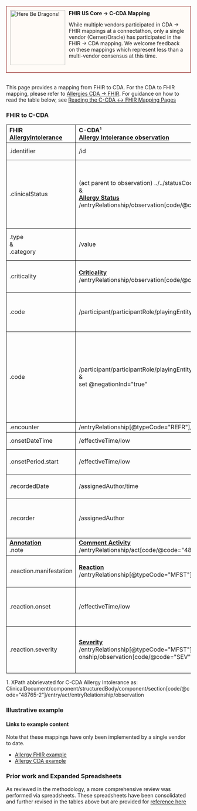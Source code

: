 <style>
td, th {
   border: 1px solid black!important;
   max-width:500px;
}
</style>

<div style="border: 1px solid maroon; padding: 10px; background-color: #fffbf7; min-height: 160px;">
  <img src="assets/images/dragon.png" width="150" style="float:left; mix-blend-mode: multiply; margin-right: 10px;" title="Here Be Dragons!" height="150">
  <b>FHIR US Core → C-CDA Mapping</b>
  <p class="warning">
    While multiple vendors participated in CDA → FHIR mappings at a connectathon, only a single vendor (Cerner/Oracle) has participated in the FHIR → CDA mapping. We welcome feedback on these mappings which represent less than a multi-vendor consensus at this time.
  </p>
</div>
<br/>

This page provides a mapping from FHIR to CDA. For the CDA to FHIR mapping, please refer to [Allergies CDA → FHIR](./CF-allergies.html). For guidance on how to read the table below, see [Reading the C-CDA ↔ FHIR Mapping Pages](./mappingGuidance.html)

### FHIR to C-CDA

|FHIR<br/>[AllergyIntolerance](http://hl7.org/fhir/us/core/STU4/StructureDefinition-us-core-allergyintolerance.html#profile)|C-CDA¹<br/>[Allergy Intolerance observation](https://hl7.org/cda/us/ccda/StructureDefinition-AllergyIntoleranceObservation.html)|Transform Steps|
|:----|:----|:----|
|.identifier|/id|[CDA id ↔ FHIR identifier](mappingGuidance.html#cda-id--fhir-identifier)|
|.clinicalStatus|(act parent to observation) ../../statusCode <br/>&<br />**[Allergy Status](https://hl7.org/cda/us/ccda/StructureDefinition-AllergyStatusObservation.html)**<br/>/entryRelationship/observation[code/@code="33999-4"]/value|[FHIR clinicalStatus → CDA Allergy Status Observation value](./ConceptMap-FC-AllergyStatus.html)<br/>For more information on how status is managed in Allergy Concern Act wrapper, refer to [C-CDA guidance, see 5.2.7.1](https://www.hl7.org/implement/standards/product_brief.cfm?product_id=447)|
|.type<br/>&<br/>.category|/value|[FHIR type → CDA value](ConceptMap-FC-AllergyIntoleranceType.html)<br/>[FHIR category → CDA value](ConceptMap-FC-AllergyIntoleranceCategory.html)|
|.criticality|**[Criticality](https://hl7.org/cda/us/ccda/StructureDefinition-CriticalityObservation.html)**<br/>/entryRelationship/observation[code/@code="82606-5"]/value|[CDA coding ↔ FHIR CodeableConcept](mappingGuidance.html#cda-coding--fhir-codeableconcept)<br/>[FHIR criticality → CDA Criticality value](ConceptMap-FC-Criticality.html)|
|.code|/participant/participantRole/playingEntity/code|**Constraint**: When FHIR concept is not a negated concept<br/>[CDA coding ↔ FHIR CodeableConcept](mappingGuidance.html#cda-coding--fhir-codeableconcept)|
|.code|/participant/participantRole/playingEntity/code or /value<br/>&<br/>set @negationInd="true"|**Constraint**: When FHIR concept represents general negated concept (e.g. no known allergy)<br/>[FHIR code → CDA No Known Allergy](ConceptMap-FC-NoKnownAllergies.html)<br/>In case where a specific refutation is coded (no latex allergy), use text or a mapped concept.|
|.encounter|/entryRelationship[@typeCode="REFR"]/act/id||
|.onsetDateTime|/effectiveTime/low|[CDA ↔ FHIR Time/Dates](mappingGuidance.html#cda--fhir-timedates)|
|.onsetPeriod.start|/effectiveTime/low|effectiveTime/high should not be mapped from onsetPeriod|
|.recordedDate|/assignedAuthor/time|These are not necessarily the same author|
|.recorder|/assignedAuthor|[CDA ↔ FHIR Provenance](mappingGuidance.html#cda--fhir-provenance)<br/>Time and author are not necessarily the same|
|**[Annotation](https://hl7.org/fhir/datatypes.html#Annotation)**<br/>.note|**[Comment Activity](https://hl7.org/cda/us/ccda/StructureDefinition-CommentActivity.html)**<br/>/entryRelationship/act[code/@code="48767-8"]/text||
|.reaction.manifestation|**[Reaction](https://hl7.org/cda/us/ccda/StructureDefinition-ReactionObservation.html)**<br/>/entryRelationship[@typeCode="MFST"]/observation/value|Both use SNOMED clinical findings with minor valueSet definition differences
|.reaction.onset|/effectiveTime/low|Constraint: This should only be used in event that AlleryIntolerance.onset was not available|
|.reaction.severity|**[Severity](https://hl7.org/cda/us/ccda/StructureDefinition-SeverityObservation.html)**<br/>/entryRelationship[@typeCode="MFST"]/observation/entryRelationship/observation[code/@code="SEV"]/value|[FHIR severity → CDA severity value ](ConceptMap-FC-Criticality.html)<br/>This should be nested in CDA within the respective allergic reaction observation|

1\. XPath abbrievated for C-CDA Allergy Intolerance as: <br/> ClinicalDocument/component/structuredBody/component/section[code/@code="48765-2"]/entry/act/entryRelationship/observation

### Illustrative example

#### Links to example content

Note that these mappings have only been implemented by a single vendor to date. 
* [Allergy FHIR example](./AllergyIntolerance-FC-allergy.html)
* [Allergy CDA example](./Binary-FC-allergy.html)

### Prior work and Expanded Spreadsheets

As reviewed in the methodology, a more comprehensive review was performed via spreadsheets. These spreadsheets have been consolidated and further revised in the tables above but are provided for [reference here](https://github.com/HL7/ccda-on-fhir/blob/master/mappings/FC/FHIR-CCDA%20Allergy.csv) 